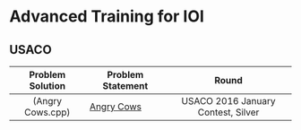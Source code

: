 # Advanced Training for IOI
## USACO

| Problem Solution                                          | Problem Statement                              | Round               
|:---------------------------------------------------------:|------------------------------------------------|:-------------------:|
| (Angry Cows.cpp) | [Angry Cows](http://usaco.org/index.php?page=viewproblem2&cpid=594) | USACO 2016 January Contest, Silver | 2021 |
